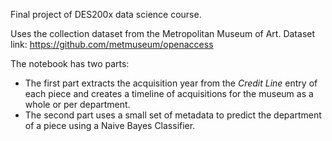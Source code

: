 Final project of DES200x data science course.

Uses the collection dataset from the Metropolitan Museum of Art.
Dataset link: https://github.com/metmuseum/openaccess

The notebook has two parts:
* The first part extracts the acquisition year from the *Credit Line* entry of each piece and creates a timeline of acquisitions for the museum as a whole or per department.
* The second part uses a small set of metadata to predict the department of a piece using a Naive Bayes Classifier.
